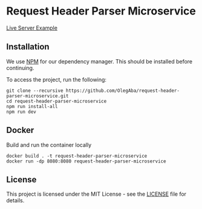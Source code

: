 # Request Header Parser Microservice
[Live Server Example](https://request-header-parser-microservice.fly.dev)

## Installation
We use [NPM](https://www.npmjs.com/get-npm) for our dependency manager. This should be installed before continuing.

To access the project, run the following:
```
git clone --recursive https://github.com/OlegAba/request-header-parser-microservice.git
cd request-header-parser-microservice
npm run install-all
npm run dev
```

## Docker
Build and run the container locally
```
docker build . -t request-header-parser-microservice
docker run -dp 8080:8080 request-header-parser-microservice
```

## License
This project is licensed under the MIT License - see the [LICENSE](https://github.com/OlegAba/request-header-parser-microservice/blob/main/LICENSE) file for details.